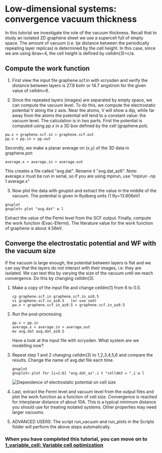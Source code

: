 # Low-dimensional systems: convergence vacuum thickness
In this tutorial we investigate the role of the vacuum thickness. 
Recall that to study an isolated 2D graphene sheet we use a supercell full of empty space. The amount of vacuum (i.e. tje distance between the periodically repeating layer replicas) is determined by the cell height. In this case, since we are  using ibrav=4, the cell height is defined by celldm(3)=c/a.

## Compute the work function
  1. First view the input file graphene.scf.in with xcrysden and verify the distance between layers is 27.8 bohr or 14.7 angstrom for the given value of celldm=6. 

  2. Since the repeated layers (images) are separated by empty space, we can compute the vacuum level. To do this, we compute the electrostatic potential V along the z axis. Near the atoms, V will show a dip, while far away from the atoms the potential will tend to a constant value: the vacuum level. The calculation is in two parts. First the potential is computed using pp.x in a 3D box defined by the cell (graphene.pot). 

  ```
  pw.x < graphene.scf.in > graphene.scf.out
  pp.x < pp.in > pp.out
  ```
Secondly, we make a planar average on (x,y) of the 3D data in graphene.pot:
  ```
  average.x < average.in > average.out
  ```
  This creates a file called "avg.dat". Rename it "avg.dat_az6".
  Note: average.x must be run in serial, so if you are using mpirun, use "mpirun -np 1 average.x"

  3. Now plot the data with gnuplot and extract the value in the middle of the vacuum. The potential is given in Rydberg units (1 Ry=13.606eV)
  ```
  gnuplot
  gnuplot> plot "avg.dat" w l
  ```
  Extract the value of the Fermi level from the SCF output. Finally, compute the work function (Evac-Efermi). The literature value for the work function of graphene is about 4.56eV.

## Converge the electrostatic potential and WF with the vacuum size
If the vacuum is large enough, the potential between layers is flat and we can say that the layers do not interact with their images, i.e. they are isolated. We can test this by varying the size of the vacuum until we reach convergence. Do this by changing celldm(3).

 1. Make a copy of the input file and change celldm(1) from 6 to 0.5.
    ```
    cp graphene.scf.in graphene.scf.in_az0.5
    vi graphene.scf.in_az0.5   (or use sed)
    pw.x < graphene.scf.in_az0.5 > graphene.scf.in_az0.5
    ```

 2. Run the post-processing
    ```
    pp.x < pp.in
    average.x < average.in > average.out
    mv avg.dat avg.dat_az0.5
    ```
    Have a look at the input file with xcrysden. What system are we modelling now?

 3. Repeat step 1 and 2 changing celldm(3) to 1,2,3,4,5,6 and compare the results. Change the name of avg.dat file each time.
    ```
    gnuplot
    gnuplot> plot for [i=1:6] "avg.dat_az".i t "celldm3 = ".i w l
    ```
    ![Dependence of electrostatic potential on cell size](Ref/Vacuum.png?raw=true "Potential vs cell size")

 4. Last, extract the Fermi level and vacuum level from the output files and plot the work function as a function of cell size. Convergence is reached for interplanar distance of about 10A. This is a typical minimum distance you should use for treating isolated systems. Other properties may need larger vacuums.

 4. ADVANCED USERS: The script run_vacuum and run_plots in the Scripts folder will perform the above steps automatically. 

### When you have completed this tutorial, you can move on to [1_variable_cell: Variable cell optimization](../1_variable_cell)
